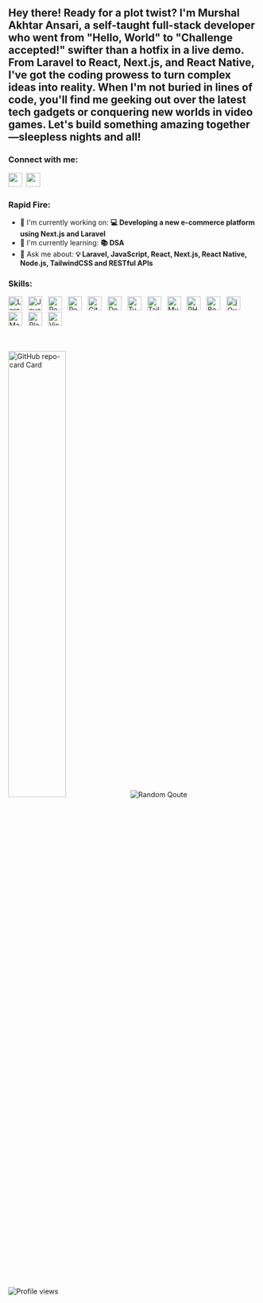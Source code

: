 ## Hey there! Ready for a plot twist? I'm Murshal Akhtar Ansari, a self-taught full-stack developer who went from "Hello, World" to "Challenge accepted!" swifter than a hotfix in a live demo. From Laravel to React, Next.js, and React Native, I've got the coding prowess to turn complex ideas into reality. When I'm not buried in lines of code, you'll find me geeking out over the latest tech gadgets or conquering new worlds in video games. Let's build something amazing together—sleepless nights and all!


### Connect with me: 
<p align="left"><a href="mailTo:iammursal@gmail.com" target="_blank"><img src="https://img.shields.io/badge/Gmail-D14836?style=flat-square&logo=gmail&logoColor=white" height="28" style="margin-right: 4px"></a> <a href="https://www.linkedin.com/in/iammursal" target="_blank"><img src="https://img.shields.io/badge/LinkedIn-0077B5?style=flat-square&logo=linkedin&logoColor=white" height="28" style="margin-right: 4px"></a></p>


### Rapid Fire:
- 💼 I'm currently working on: **💻 Developing a new e-commerce platform using Next.js and Laravel**
- 🌱 I'm currently learning: **📚 DSA**
- 💬 Ask me about: **💡 Laravel, JavaScript, React, Next.js, React Native, Node.js, TailwindCSS and RESTful APIs**


### Skills:
<p align="left"><img src="https://img.shields.io/badge/Laravel-F05032?style=flat-square&logo=laravel&logoColor=white" height="28" alt="Laravel" style="margin-right: 8px"> <img src="https://img.shields.io/badge/JavaScript-F7DF1C?style=flat-square&logo=javascript&logoColor=white" height="28" alt="JavaScript" style="margin-right: 8px"> <img src="https://img.shields.io/badge/React-20232A?style=flat-square&logo=react&logoColor=61DAFB" height="28" alt="React" style="margin-right: 8px"> <img src="https://img.shields.io/badge/React_Native-20232A?style=flat-square&logo=react&logoColor=61DAFB" height="28" alt="React Native" style="margin-right: 8px"> <img src="https://img.shields.io/badge/GitHub_Actions-2088FF?style=flat-square&logo=github-actions&logoColor=white" height="28" alt="GitHub Actions" style="margin-right: 8px"> <img src="https://img.shields.io/badge/Docker-2496ED?style=flat-square&logo=docker&logoColor=white" height="28" alt="Docker" style="margin-right: 8px"> <img src="https://img.shields.io/badge/TypeScript-3178C6?style=flat-square&logo=typescript&logoColor=white" height="28" alt="TypeScript" style="margin-right: 8px"> <img src="https://img.shields.io/badge/Tailwind_CSS-38B2AC?style=flat-square&logo=tailwind-css&logoColor=white" height="28" alt="Tailwind CSS" style="margin-right: 8px"> <img src="https://img.shields.io/badge/MySQL-4479A1?style=flat-square&logo=mysql&logoColor=white" height="28" alt="MySQL" style="margin-right: 8px"> <img src="https://img.shields.io/badge/PHP-777BB4?style=flat-square&logo=php&logoColor=white" height="28" alt="PHP" style="margin-right: 8px"> <img src="https://img.shields.io/badge/Bootstrap-563D7C?style=flat-square&logo=bootstrap&logoColor=white" height="28" alt="Bootstrap" style="margin-right: 8px"> <img src="https://img.shields.io/badge/jQuery-0769AD?style=flat-square&logo=jquery&logoColor=white" height="28" alt="jQuery" style="margin-right: 8px"> <img src="https://img.shields.io/badge/MariaDB-003545?style=flat-square&logo=mariadb&logoColor=white" height="28" alt="MariaDB" style="margin-right: 8px"> <img src="https://img.shields.io/badge/Playwright-2EAD33?style=flat-square&logo=playwright&logoColor=white" height="28" alt="Playwright" style="margin-right: 8px"> <img src="https://img.shields.io/badge/Visual_Studio_Code-007ACC?style=flat-square&logo=visual-studio-code&logoColor=white" height="28" alt="Visual Studio Code" style="margin-right: 8px"></p>


<br>
<br>

<picture alt="GitHub repo-card Card" width="48%">
  <source
    srcset="https://github-contributor-stats.vercel.app/api?username=iammursal&limit=4&theme=dracula&combine_all_yearly_contributions=true&card_width=400&card_height=200&border_radius=12&hide_border=true"
    media="(prefers-color-scheme: dark)"
  />
  <source
    srcset="https://github-contributor-stats.vercel.app/api?username=iammursal&limit=4&theme=catppuccin_latte&combine_all_yearly_contributions=true&card_width=400&card_height=200&border_radius=12&hide_border=true"
    media="(prefers-color-scheme: light), (prefers-color-scheme: no-preference)"
  /> 
  <img width="48%" src="https://github-contributor-stats.vercel.app/api?username=iammursal&limit=4&theme=catppuccin_latte&combine_all_yearly_contributions=true&card_width=400&card_height=200&border_radius=12&hide_border=true" alt="GitHub repo-card Card" />
 
</picture>


<picture alt="Random Qoute">
  <source
    srcset="https://quotes-github-readme.vercel.app/api?type=horizontal&theme=dracula"
    media="(prefers-color-scheme: dark)"
  />
  <source
    srcset="https://quotes-github-readme.vercel.app/api?type=horizontal&theme=catppuccin_latte"
    media="(prefers-color-scheme: light), (prefers-color-scheme: no-preference)"
  /> 
  <img src="https://quotes-github-readme.vercel.app/api?type=horizontal&theme=catppuccin_latte" alt="Random Qoute" />
</picture> 

![Profile views](https://komarev.com/ghpvc/?username=iammursal&label=Profile%20views&color=0e75b6&style=flat)
